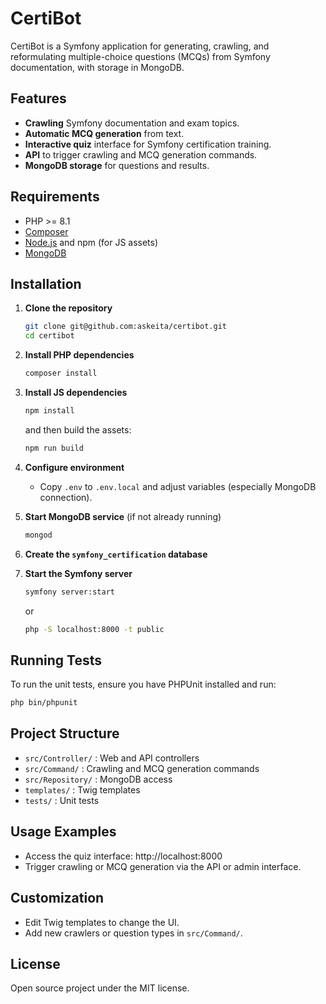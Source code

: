 # CertiBot

CertiBot is a Symfony application for generating, crawling, and reformulating multiple-choice questions (MCQs) from Symfony documentation, with storage in MongoDB.

## Features

- **Crawling** Symfony documentation and exam topics.
- **Automatic MCQ generation** from text.
- **Interactive quiz** interface for Symfony certification training.
- **API** to trigger crawling and MCQ generation commands.
- **MongoDB storage** for questions and results.

## Requirements

- PHP >= 8.1
- [Composer](https://getcomposer.org/)
- [Node.js](https://nodejs.org/) and npm (for JS assets)
- [MongoDB](https://www.mongodb.com/)

## Installation

1. **Clone the repository**
   ```bash
   git clone git@github.com:askeita/certibot.git
   cd certibot
   ```

2. **Install PHP dependencies**
   ```bash
   composer install
   ```

3. **Install JS dependencies**
   ```bash
   npm install
   ```
   and then build the assets:
      ```bash
      npm run build
      ```

4. **Configure environment**
    - Copy `.env` to `.env.local` and adjust variables (especially MongoDB connection).

5. **Start MongoDB service** (if not already running)
   ```bash
   mongod

6. **Create the `symfony_certification` database**

7. **Start the Symfony server**
   ```bash
   symfony server:start
   ```
   or
   ```bash
   php -S localhost:8000 -t public
   ```

## Running Tests
To run the unit tests, ensure you have PHPUnit installed and run:
   ```bash
   php bin/phpunit
   ```

## Project Structure

- `src/Controller/` : Web and API controllers
- `src/Command/` : Crawling and MCQ generation commands
- `src/Repository/` : MongoDB access
- `templates/` : Twig templates
- `tests/` : Unit tests

## Usage Examples

- Access the quiz interface: http://localhost:8000
- Trigger crawling or MCQ generation via the API or admin interface.

## Customization

- Edit Twig templates to change the UI.
- Add new crawlers or question types in `src/Command/`.

## License

Open source project under the MIT license.
